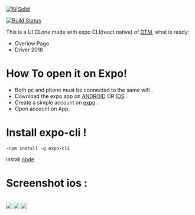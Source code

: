 
[![N|Solid](https://cldup.com/dTxpPi9lDf.thumb.png)](https://nodesource.com/products/nsolid)

[![Build Status](https://travis-ci.org/joemccann/dillinger.svg?branch=master)](https://travis-ci.org/joemccann/dillinger)

This is a UI CLone made with expo CLI(react native) of [DTM](https://www.dtm.com/en), what is ready:
  - Overiew Page
  - Driver 2018

# How To open it on Expo!
  - Both pc and phone must be connected to the same wifi .
  - Download the expo app on [ANDROID](https://play.google.com/store/apps/details?id=host.exp.exponent&hl=en) OR [IOS](https://itunes.apple.com/us/app/expo-client/id982107779?mt=8) .
  - Create a simple account on [expo](https://expo.io/signup) .
  - Open account on App.


# Install expo-cli !

    -npm install -g expo-cli
 install [node](https://nodejs.org/en/download/)
 
 # Screenshot ios : 
 
 
<br>
<img src="https://imgur.com/cL9oxS1" />
<img src="https://imgur.com/GDCET3j" />
<img src="https://imgur.com/ZSKE9el" />
<br>
